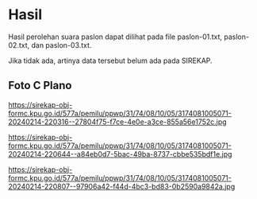 # Hasil

Hasil perolehan suara paslon dapat dilihat pada file paslon-01.txt, paslon-02.txt, dan paslon-03.txt.

Jika tidak ada, artinya data tersebut belum ada pada SIREKAP.

## Foto C Plano

https://sirekap-obj-formc.kpu.go.id/577a/pemilu/ppwp/31/74/08/10/05/3174081005071-20240214-220316--27804f75-f7ce-4e0e-a3ce-855a56e1752c.jpg

https://sirekap-obj-formc.kpu.go.id/577a/pemilu/ppwp/31/74/08/10/05/3174081005071-20240214-220644--a84eb0d7-5bac-49ba-8737-cbbe535bdf1e.jpg

https://sirekap-obj-formc.kpu.go.id/577a/pemilu/ppwp/31/74/08/10/05/3174081005071-20240214-220807--97906a42-f44d-4bc3-bd83-0b2590a9842a.jpg
